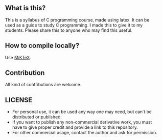 ## What is this?
This is a syllabus of C programming course, made using latex. It can be used as a guide to study C programming. I made this to give it to my students. Please share this to anyone who may find this useful.

## How to compile locally?
Use [MiKTeX](https://miktex.org/download).

## Contribution
All kind of contributions are welcome.

## LICENSE
- For personal use, it can be used any way one may need, but can't be distributed or published.
- If you want to publish any non-commercial derivative work, you must have to give proper credit and provide a link to this repository.
- For other commercial usage, contact the author and ask for permission.
